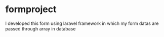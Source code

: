 # formproject
I developed this form using laravel framework in which my form datas are passed through array in database
